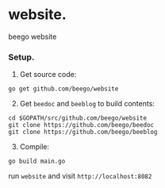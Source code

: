 # website.
beego website


### Setup.

1. Get source code:

```
go get github.com/beego/website
```

2. Get `beedoc` and `beeblog` to build contents:

```
cd $GOPATH/src/github.com/beego/website
git clone https://github.com/beego/beedoc
git clone https://github.com/beego/beeblog
```

3. Compile:

```
go build main.go
```

run `website` and visit `http://localhost:8082`

